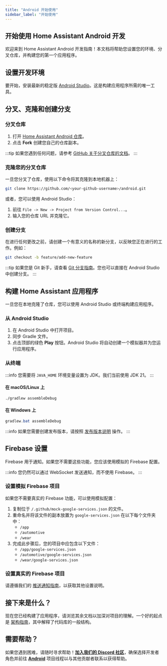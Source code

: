 ```yaml
---
title: "Android 开始使用"
sidebar_label: "开始使用"
---
```


## 开始使用 Home Assistant Android 开发

欢迎来到 Home Assistant Android 开发指南！本文档将帮助您设置您的环境、分叉仓库，并构建您的第一个应用程序。

## 设置开发环境

要开始，安装最新的稳定版 [Android Studio](https://developer.android.com/studio)。这是构建应用程序所需的唯一工具。

## 分叉、克隆和创建分支

### 分叉仓库

1. 打开 [Home Assistant Android 仓库](https://github.com/home-assistant/android)。
2. 点击 **Fork** 创建您自己的仓库副本。

:::tip
如果您遇到任何问题，请参考 [GitHub 关于分叉仓库的文档](https://docs.github.com/en/pull-requests/collaborating-with-pull-requests/working-with-forks/fork-a-repo)。
:::

### 克隆您的分叉仓库

一旦您分叉了仓库，使用以下命令将其克隆到本地机器上：

```bash
git clone https://github.com/<your-github-username>/android.git
```

或者，您可以使用 Android Studio：

1. 前往 `File -> New -> Project from Version Control...`。
2. 输入您的仓库 URL 并克隆它。

### 创建分支

在进行任何更改之前，请创建一个有意义的名称的新分支，以反映您正在进行的工作。例如：

```bash
git checkout -b feature/add-new-feature
```

:::tip
如果您是 Git 新手，请查看 [Git 分支指南](https://git-scm.com/book/en/v2/Git-Branching-Basic-Branching-and-Merging)。您也可以直接在 Android Studio 中创建分支。
:::

## 构建 Home Assistant 应用程序

一旦您在本地克隆了仓库，您可以使用 Android Studio 或终端构建应用程序。

### 从 Android Studio

1. 在 Android Studio 中打开项目。
2. 同步 Gradle 文件。
3. 点击顶部的绿色 **Play** 按钮。Android Studio 将自动创建一个模拟器并为您运行应用程序。

### 从终端

:::info
您需要将 `JAVA_HOME` 环境变量设置为 JDK。我们当前使用 JDK 21。
:::

#### 在 macOS/Linux 上

```bash
./gradlew assembleDebug
```

#### 在 Windows 上

```powershell
gradlew.bat assembleDebug
```

:::info
如果您需要创建发布版本，请按照 [发布版本说明](/docs/android/tips/release) 操作。
:::

## Firebase 设置

Firebase 用于通知。如果您不需要这些功能，您应该使用模拟的 Firebase 配置。

:::info
您仍然可以通过 WebSocket 发送通知，而不使用 Firebase。
:::

### 设置模拟 Firebase 项目

如果您不需要真实的 Firebase 功能，可以使用模拟配置：

1. 复制位于 `/.github/mock-google-services.json` 的文件。
2. 重命名并将该文件的副本放置为 `google-services.json` 在以下每个文件夹中：
   - `/app`
   - `/automotive`
   - `/wear`
3. 完成此步骤后，您的项目中应包含以下文件：
   - `/app/google-services.json`
   - `/automotive/google-services.json`
   - `/wear/google-services.json`

### 设置真实的 Firebase 项目

请遵循我们的 [推送通知指南](/docs/android/tips/fcm_push_notification)，以获取其他设置说明。

## 接下来是什么？

现在您已经构建了应用程序，请浏览其余文档以加深对项目的理解。一个好的起点是 [架构指南](/docs/android/architecture)，其中解释了代码库的一般结构。

## 需要帮助？

如果您遇到困难，请随时寻求帮助！**[加入我们的 Discord 社区](https://discord.gg/c5DvZ4e)**，确保选择开发者角色并前往 **[Android](https://discord.com/channels/330944238910963714/1346948551892009101)** 项目线程以与其他贡献者联系以获得帮助。